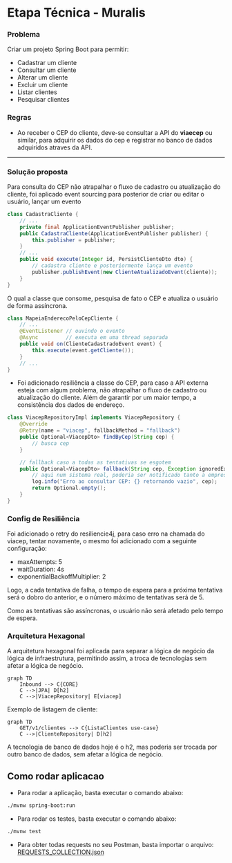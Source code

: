 # Etapa Técnica - Muralis
### Problema
Criar um projeto Spring Boot para permitir:
- Cadastrar um cliente
- Consultar um cliente
- Alterar um cliente
- Excluir um cliente
- Listar clientes
- Pesquisar clientes

### Regras
- Ao receber o CEP do cliente, deve-se consultar a API do **viaecep** ou similar, para adquirir os dados do cep e registrar no banco de dados adquiridos atraves da API.

---

### Solução proposta
Para consulta do CEP não atrapalhar o fluxo de cadastro ou atualização do cliente, foi aplicado event sourcing para posterior de criar ou editar o usuário, lançar um evento

```java
class CadastraCliente {
    // ...
    private final ApplicationEventPublisher publisher;
    public CadastraCliente(ApplicationEventPublisher publisher) {
        this.publisher = publisher;
    }
    // ...
    public void execute(Integer id, PersistClienteDto dto) {
        // cadastra cliente e posteriormente lança um evento
        publisher.publishEvent(new ClienteAtualizadoEvent(cliente));
    }
}
```
O qual a classe que consome, pesquisa de fato o CEP e atualiza o usuário de forma assíncrona.
```java
class MapeiaEnderecoPeloCepCliente {
    // ...
    @EventListener // ouvindo o evento
    @Async         // executa em uma thread separada
    public void on(ClienteCadastradoEvent event) {
        this.execute(event.getCliente());
    }
    // ...
}
```

- Foi adicionado resiliência a classe do CEP, para caso a API externa esteja com algum problema, não atrapalhar o fluxo de cadastro ou atualização do cliente. Além de garantir por um maior tempo, a consistência dos dados de endereço.
```java
class ViacepRepositoryImpl implements ViacepRepository {
    @Override
    @Retry(name = "viacep", fallbackMethod = "fallback")
    public Optional<ViacepDto> findByCep(String cep) {
        // busca cep
    }

    // fallback caso a todas as tentativas se esgotem
    public Optional<ViacepDto> fallback(String cep, Exception ignoredEx) {
        // aqui num sistema real, poderia ser notificado tanto a empresa parceira, quanto o cliente
        log.info("Erro ao consultar CEP: {} retornando vazio", cep);
        return Optional.empty();
    }
}
```

### Config de Resiliência
Foi adicionado o retry do resiliencie4j, para caso erro na chamada do viacep, tentar novamente, o mesmo foi adicionado com a seguinte configuração:
- maxAttempts: 5
- waitDuration: 4s
- exponentialBackoffMultiplier: 2

Logo, a cada tentativa de falha, o tempo de espera para a próxima tentativa será o dobro do anterior, e o número máximo de tentativas será de 5.

Como as tentativas são assíncronas, o usuário não será afetado pelo tempo de espera.

### Arquitetura Hexagonal
A arquitetura hexagonal foi aplicada para separar a lógica de negócio da lógica de infraestrutura, permitindo assim, a troca de tecnologias sem afetar a lógica de negócio.
```mermaid
graph TD
    Inbound --> C{CORE}
    C -->|JPA| D[h2]
    C -->|ViacepRepository| E[viacep]
```

Exemplo de listagem de cliente:
```mermaid
graph TD
    GET/v1/clientes --> C{ListaClientes use-case}
    C -->|ClienteRepository| D[h2]
```
A tecnologia de banco de dados hoje é o h2, mas poderia ser trocada por outro banco de dados, sem afetar a lógica de negócio.

## Como rodar aplicacao
- Para rodar a aplicação, basta executar o comando abaixo:
```bash
./mvnw spring-boot:run
```
- Para rodar os testes, basta executar o comando abaixo:
```bash
./mvnw test
```
- Para obter todas requests no seu Postman, basta importar o arquivo:
[REQUESTS_COLLECTION.json](https://github.com/pablowinck/muralis-desafio-spring-boot/blob/master/REQUESTS_COLLECTION.json)
